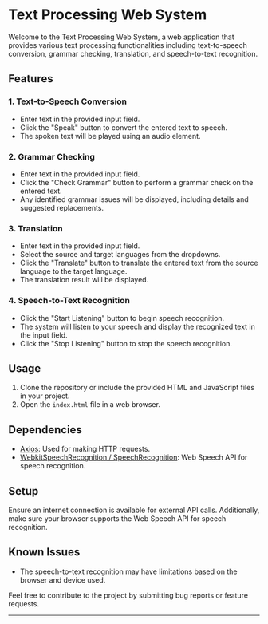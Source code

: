 # Text Processing Web System

Welcome to the Text Processing Web System, a web application that provides various text processing functionalities including text-to-speech conversion, grammar checking, translation, and speech-to-text recognition.

## Features

### 1. Text-to-Speech Conversion
- Enter text in the provided input field.
- Click the "Speak" button to convert the entered text to speech.
- The spoken text will be played using an audio element.

### 2. Grammar Checking
- Enter text in the provided input field.
- Click the "Check Grammar" button to perform a grammar check on the entered text.
- Any identified grammar issues will be displayed, including details and suggested replacements.

### 3. Translation
- Enter text in the provided input field.
- Select the source and target languages from the dropdowns.
- Click the "Translate" button to translate the entered text from the source language to the target language.
- The translation result will be displayed.

### 4. Speech-to-Text Recognition
- Click the "Start Listening" button to begin speech recognition.
- The system will listen to your speech and display the recognized text in the input field.
- Click the "Stop Listening" button to stop the speech recognition.

## Usage

1. Clone the repository or include the provided HTML and JavaScript files in your project.
2. Open the `index.html` file in a web browser.

## Dependencies

- [Axios](https://axios-http.com/): Used for making HTTP requests.
- [WebkitSpeechRecognition / SpeechRecognition](https://developer.mozilla.org/en-US/docs/Web/API/SpeechRecognition): Web Speech API for speech recognition.

## Setup

Ensure an internet connection is available for external API calls. Additionally, make sure your browser supports the Web Speech API for speech recognition.

## Known Issues

- The speech-to-text recognition may have limitations based on the browser and device used.


Feel free to contribute to the project by submitting bug reports or feature requests.

---
